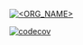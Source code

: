 [![<ORG_NAME>](https://circleci.com/<gh>/<VictorHugoNava>/<ad340>.svg?style=svg)](<https://app.circleci.com/pipelines/github/VictorHugoNava/ad340>)

[![codecov](https://codecov.io/gh/VictorHugoNava/ad340/branch/master/graph/badge.svg?token=LQ7EGVRZED)](https://codecov.io/gh/VictorHugoNava/ad340)
